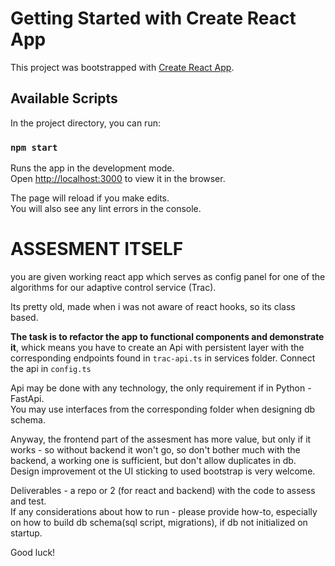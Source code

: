 # Getting Started with Create React App

This project was bootstrapped with [Create React App](https://github.com/facebook/create-react-app).

## Available Scripts

In the project directory, you can run:

### `npm start`

Runs the app in the development mode.\
Open [http://localhost:3000](http://localhost:3000) to view it in the browser.

The page will reload if you make edits.\
You will also see any lint errors in the console.

# ASSESMENT ITSELF

you are given working react app which serves as config panel for one of the algorithms for our adaptive control service (Trac).

Its pretty old, made when i was not aware of react hooks, so its class based.

**The task is to refactor the app to functional components and demonstrate it**, whick means you have to create an Api with persistent layer with the corresponding endpoints found in `trac-api.ts` in services folder. Connect the api in `config.ts`

Api may be done with any technology, the only requirement if in Python - FastApi.  
You may use interfaces from the corresponding folder when designing db schema.  

Anyway, the frontend part of the assesment has more value, but only if it works - so without backend it won't go, so don't bother much with the backend, a working one is sufficient, but don't allow duplicates in db. Design improvement ot the UI sticking to used bootstrap is very welcome. 

Deliverables - a repo or 2 (for react and backend) with the code to assess and test.  
If any considerations about how to run - please provide how-to, especially on how to build db schema(sql script, migrations), if db not initialized on startup.

Good luck!
